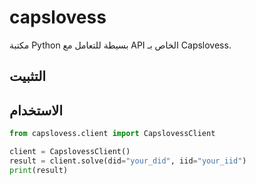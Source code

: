 # capslovess

مكتبة Python بسيطة للتعامل مع API الخاص بـ Capslovess.

## التثبيت


## الاستخدام

```python
from capslovess.client import CapslovessClient

client = CapslovessClient()
result = client.solve(did="your_did", iid="your_iid")
print(result)
